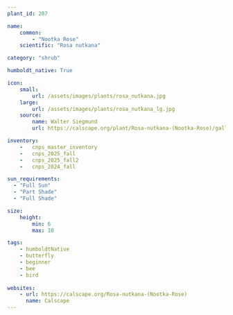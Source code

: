 ```yaml
---
plant_id: 207 

name: 
    common:  
        - "Nootka Rose" 
    scientific: "Rosa nutkana"  

category: "shrub"

humboldt_native: True

icon: 
    small: 
        url: /assets/images/plants/rosa_nutkana.jpg
    large: 
        url: /assets/images/plants/rosa_nutkana_lg.jpg
    source: 
        name: Walter Siegmund 
        url: https://calscape.org/plant/Rosa-nutkana-(Nootka-Rose)/gallery

inventory: 
    -   cnps_master_inventory
    -   cnps_2025_fall
    -   cnps_2025_fall2
    -   cnps_2024_fall

sun_requirements:
  - "Full Sun"
  - "Part Shade"
  - "Full Shade"

size:
    height: 
        min: 6 
        max: 10

tags:
    - humboldtNative
    - butterfly
    - beginner
    - bee
    - bird
 
websites: 
    - url: https://calscape.org/Rosa-nutkana-(Nootka-Rose) 
      name: Calscape
---
```

